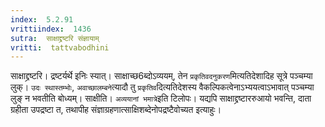 ```yaml
---
index:  5.2.91
vrittiindex:  1436
sutra:  साक्षाद्द्रष्टरि संज्ञायाम्
vritti:  tattvabodhini 
---
```


साक्षाद्द्रष्टरि। द्रष्टर्यर्थे इनिः स्यात्। साक्षाच्छ6ब्दोऽव्ययम्, तेन `प्रकृतिवदनुकरण`मित्यतिदेशादिह सूत्रे पञ्चम्या लुक्। `उदः स्थास्तम्भोः`, `अवाच्छालम्बने`त्यादौ तु `प्रकृतिव`दित्यतिदेशस्य वैकल्पिकत्वेनाऽभ्ययत्वाऽभावात् पञ्चम्या लुङ् न भवतीति बोध्यम्। साक्षीति। `अव्ययानां भमात्रे`इति टिलोपः। यद्यपि साक्षाद्द्रष्टाररुआयो भवन्ति, दाता ग्रहीता उपद्रष्टा त, तथापीह संज्ञाग्रहणात्साक्षिशब्देनोपद्रष्टैवोच्यत इत्याहुः। 


